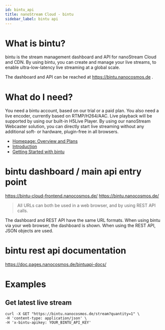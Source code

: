 ```yaml
---
id: bintu_api
title: nanoStream Cloud - bintu
sidebar_label: bintu api
---
```


# What is bintu?

bintu is the stream management dashboard and API for nanoStream Cloud and CDN. By using bintu, you can create and manage your live streams, to enable ultra-low-latency live streaming at a global scale.

The dashboard and API can be reached at https://bintu.nanocosmos.de . 

# What do I need?

You need a bintu account, based on our trial or a paid plan. 
You also need a live encoder, currently based on RTMP/H264/AAC.
Live playback will be supported by using our built-in H5Live Player.
By using our nanoStream Webcaster solution, you can directly start live streaming without any additional soft- or hardware, plugin-free in all browsers.

* [Homepage: Overview and Plans](https://www.nanocosmos.de/cloud)
* [Introduction](cloud_introduction)
* [Getting Started with bintu](cloud_getting_started)


# bintu dashboard / main api entry point

https://bintu-cloud-frontend.nanocosmos.de/ 
https://bintu.nanocosmos.de/

>All URLs can both be used in a web browser, and by using REST API calls.

The dashboard and REST API have the same URL formats.
When using bintu via your web browser, the dashboard is shown.
When using the REST API, JSON objects are used.

# bintu rest api documentation

https://doc.pages.nanocosmos.de/bintuapi-docs/

# Examples

## Get latest live stream

```
curl -X GET "https://bintu.nanocosmos.de/stream?quantity=1" \
-H 'content-type: application/json' \
-H 'x-bintu-apikey: YOUR_BINTU_API_KEY' 
```

